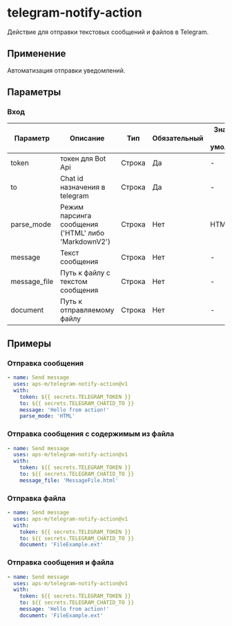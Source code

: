 # telegram-notify-action

Действие для отправки текстовых сообщений и файлов в Telegram.

## Применение

Автоматизация отправки уведомлений.

## Параметры

### Вход

| Параметр     | Описание                                            | Тип    | Обязательный | Значение по умолчанию |
| ------------ | --------------------------------------------------- | ------ | ------------ | --------------------- |
| token        | токен для Bot Api                                   | Строка | Да           | -                     |
| to           | Chat id назначения в telegram                       | Строка | Да           | -                     |
| parse_mode   | Режим парсинга сообщения ('HTML' либо 'MarkdownV2') | Строка | Нет          | HTML                  |
| message      | Текст сообщения                                     | Строка | Нет          | -                     |
| message_file | Путь к файлу с текстом сообщения                    | Строка | Нет          | -                     |
| document     | Путь к отправляемому файлу                          | Строка | Нет          | -                     |

## Примеры

### Отправка сообщения

```yml
- name: Send message
  uses: aps-m/telegram-notify-action@v1
  with:
    token: ${{ secrets.TELEGRAM_TOKEN }}
    to: ${{ secrets.TELEGRAM_CHATID_TO }}
    message: 'Hello from action!'
    parse_mode: 'HTML'
```

### Отправка сообщения с содержимым из файла

```yml
- name: Send message
  uses: aps-m/telegram-notify-action@v1
  with:
    token: ${{ secrets.TELEGRAM_TOKEN }}
    to: ${{ secrets.TELEGRAM_CHATID_TO }}
    message_file: 'MessageFile.html'
```

### Отправка файла

```yml
- name: Send message
  uses: aps-m/telegram-notify-action@v1
  with:
    token: ${{ secrets.TELEGRAM_TOKEN }}
    to: ${{ secrets.TELEGRAM_CHATID_TO }}
    document: 'FileExample.ext'
```

### Отправка сообщения и файла

```yml
- name: Send message
  uses: aps-m/telegram-notify-action@v1
  with:
    token: ${{ secrets.TELEGRAM_TOKEN }}
    to: ${{ secrets.TELEGRAM_CHATID_TO }}
    message: 'Hello from action!'
    document: 'FileExample.ext'
```
